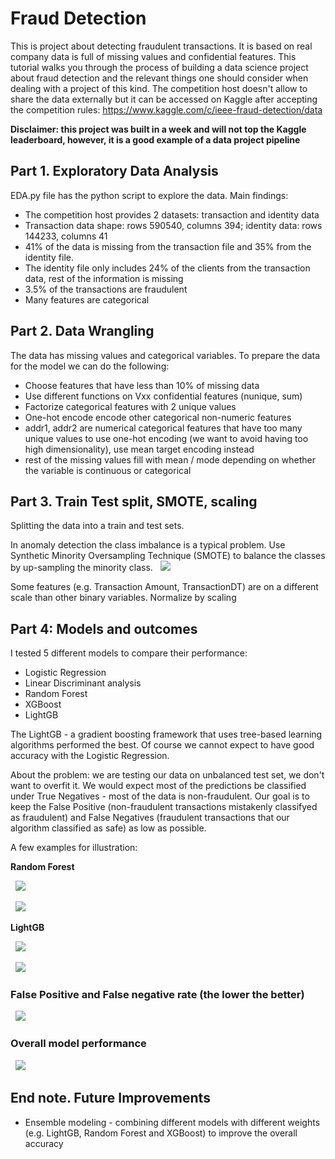 # Fraud Detection

This is project about detecting fraudulent transactions. It is based on real company data is full of missing values and confidential features. This tutorial walks you through the process of building a data science project about fraud detection and the relevant things one should consider when dealing with a project of this kind. 
The competition host doesn't allow to share the data externally but it can be accessed on Kaggle after accepting the competition rules: https://www.kaggle.com/c/ieee-fraud-detection/data

**Disclaimer: this project was built in a week and will not top the Kaggle leaderboard, however, it is a good example of a data project pipeline** 

## Part 1. Exploratory Data Analysis

EDA.py file has the python script to explore the data. Main findings: 
* The competition host provides 2 datasets: transaction and identity data
* Transaction data shape: rows 590540, columns 394; identity data: rows 144233, columns 41
* 41% of the data is missing from the transaction file and 35% from the identity file. 
* The identity file only includes 24% of the clients from the transaction data, rest of the information is missing 
* 3.5% of the transactions are fraudulent 
* Many features are categorical 

## Part 2. Data Wrangling 
The data has missing values and categorical variables. To prepare the data for the model we can do the following:
* Choose features that have less than 10% of missing data
* Use different functions on Vxx confidential features (nunique, sum)
* Factorize categorical features with 2 unique values
* One-hot encode encode other categorical non-numeric features
* addr1, addr2 are numerical categorical features that have too many unique values to use one-hot encoding (we want to avoid having too high dimensionality), use mean target encoding instead
* rest of the missing values fill with mean / mode depending on whether the variable is continuous or categorical

## Part 3. Train Test split, SMOTE, scaling
Splitting the data into a train and test sets. 

In anomaly detection the class imbalance is a typical problem. Use Synthetic Minority Oversampling Technique (SMOTE) to balance the classes by up-sampling the minority class. 
&nbsp; 
![](https://github.com/helenaEH/Fraud_Detection/blob/master/plots/class_imbalance.png)  

Some features (e.g. Transaction Amount, TransactionDT) are on a different scale than other binary variables. Normalize by scaling

## Part 4: Models and outcomes 
I tested 5 different models to compare their performance: 
* Logistic Regression 
* Linear Discriminant analysis 
* Random Forest 
* XGBoost 
* LightGB

The LightGB - a gradient boosting framework that uses tree-based learning algorithms performed the best. Of course we cannot expect to have good accuracy with the Logistic Regression. 

About the problem: we are testing our data on unbalanced test set, we don't want to overfit it. We would expect most of the predictions be classified under True Negatives - most of the data is non-fraudulent. Our goal is to keep the False Positive (non-fraudulent transactions mistakenly classifyed as fraudulent) and False Negatives (fraudulent transactions that our algorithm classified as safe) as low as possible. 

A few examples for illustration:

**Random Forest**

&nbsp; 
![](https://github.com/helenaEH/Fraud_Detection/blob/master/plots/confusion_matrix_Random%20Rorest.png)  

&nbsp; 
![](https://github.com/helenaEH/Fraud_Detection/blob/master/plots/roc_Random%20Rorest.png)  

**LightGB**

&nbsp; 
![](https://github.com/helenaEH/Fraud_Detection/blob/master/plots/confusion_matrix_LightGB.png)  

&nbsp; 
![](https://github.com/helenaEH/Fraud_Detection/blob/master/plots/roc_LightGB.png)  

### False Positive and False negative rate (the lower the better)

&nbsp; 
![](https://github.com/helenaEH/Fraud_Detection/blob/master/plots/Model_performance.png)  

### Overall model performance

&nbsp; 
![](https://github.com/helenaEH/Fraud_Detection/blob/master/model_outcome.PNG)  

## End note. Future Improvements

* Ensemble modeling - combining different models with different weights (e.g. LightGB, Random Forest and XGBoost) to improve the overall accuracy 










 




